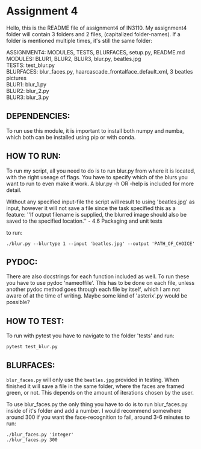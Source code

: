 # Assignment 4
Hello, this is the README file of assignment4 of IN3110. My assignment4 folder 
will contain 3 folders and 2 files, (capitalized folder-names). If a folder is
mentioned multiple times, it's still the same folder:  

ASSIGNMENT4: MODULES, TESTS, BLURFACES, setup.py, README.md  
MODULES:     BLUR1, BLUR2, BLUR3, blur.py, beatles.jpg  
TESTS:       test_blur.py  
BLURFACES:   blur_faces.py, haarcascade_frontalface_default.xml, 3 beatles pictures  
BLUR1:       blur_1.py  
BLUR2:       blur_2.py  
BLUR3:       blur_3.py      

## DEPENDENCIES:  
To run use this module, it is important to install both numpy and numba, which
both can be installed using pip or with conda.  

## HOW TO RUN:  
To run my script, all you need to do is to run blur.py from where it is located,
with the right useage of flags. You have to specify which of the blurs you want
to run to even make it work. A blur.py -h OR -help is included for more detail.  

Without any specified input-file the script will result to using 'beatles.jpg' 
as input, however it will not save a file since the task specified this as a
feature: ''If output filename is supplied, the blurred image should also be saved 
to the specified location.'' - 4.6 Packaging and unit tests  

to run:  
```
./blur.py --blurtype 1 --input 'beatles.jpg' --output 'PATH_OF_CHOICE'
```

## PYDOC:  
There are also docstrings for each function included as well. To run these you
have to use pydoc 'nameoffile'.
This has to be done on each file, unless another pydoc method goes through
each file by itself, which I am not aware of at the time of writing. Maybe
some kind of 'asterix'.py would be possible?  

## HOW TO TEST:  
To run with pytest you have to navigate to the folder 'tests' and run:  
```
pytest test_blur.py
```

## BLURFACES:  
`blur_faces.py` will only use the `beatles.jpg` provided in testing. When finished 
it will save a file in the same folder, where the faces are framed green, or not. 
This depends on the amount of iterations chosen by the user. 

To use blur_faces.py the only thing you have to do is to run blur_faces.py inside of 
it's folder and add a number. I would recommend somewhere around 300 if you want the 
face-recognition to fail, around 3-6 minutes to run:  
```
./blur_faces.py 'integer'
./blur_faces.py 300
```
